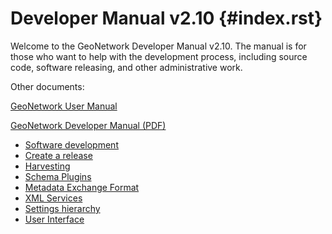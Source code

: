 # Developer Manual v2.10 {#index.rst}

Welcome to the GeoNetwork Developer Manual v2.10. The manual is for those who want to help with the development process, including source code, software releasing, and other administrative work.

Other documents:

[GeoNetwork User Manual](../users/index.md)

[GeoNetwork Developer Manual (PDF)](https://geonetwork-opensource.org/manuals/2.10.4/eng/developer/GeoNetworkDeveloperManual.pdf)

-   [Software development](development/index.md)
-   [Create a release](release/index.md)
-   [Harvesting](harvesting/index.md)
-   [Schema Plugins](schemaPlugins/index.md)
-   [Metadata Exchange Format](mef/index.md)
-   [XML Services](xml_services/index.md)
-   [Settings hierarchy](settings/index.md)
-   [User Interface](userinterface/index.md)
